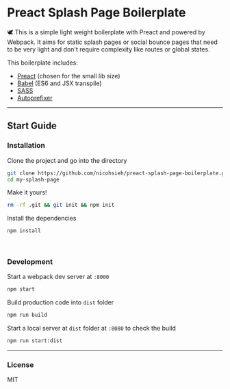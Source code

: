 # Preact Splash Page Boilerplate

🕊️ This is a simple light weight boilerplate with Preact and powered by Webpack. It aims for static splash pages or social bounce pages that need to be very light and don't require complexity like routes or global states.
<br />

This boilerplate includes:

- [Preact](https://preactjs.com/) (chosen for the small lib size)
- [Babel](https://babeljs.io/) (ES6 and JSX transpile)
- [SASS](https://sass-lang.com/)
- [Autoprefixer](https://github.com/postcss/autoprefixer)
  <br />

---

## Start Guide

### Installation

Clone the project and go into the directory

```sh
git clone https://github.com/nicohsieh/preact-splash-page-boilerplate.git my-splash-page
cd my-splash-page
```

Make it yours!

```sh
rm -rf .git && git init && npm init
```

Install the dependencies

```sh
npm install
```

<br />

### Development

Start a webpack dev server at `:8000`

```sh
npm start
```

Build production code into `dist` folder

```sh
npm run build
```

Start a local server at `dist` folder at `:8080` to check the build

```sh
npm run start:dist
```

---

### License

MIT
